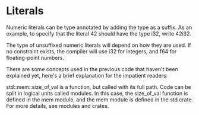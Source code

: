 # Literals

Numeric literals can be type annotated by adding the type as a suffix. As an example, to specify that the literal 42 should have the type i32, write 42i32.

The type of unsuffixed numeric literals will depend on how they are used. If no constraint exists, the compiler will use i32 for integers, and f64 for floating-point numbers.

There are some concepts used in the previous code that haven't been explained yet, here's a brief explanation for the impatient readers:

std::mem::size_of_val is a function, but called with its full path. Code can be split in logical units called modules. In this case, the size_of_val function is defined in the mem module, and the mem module is defined in the std crate. For more details, see modules and crates.
